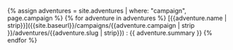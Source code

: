 {% assign adventures = site.adventures | where: "campaign", page.campaign %}
{% for adventure in adventures %}
[{{adventure.name | strip}}]({{site.baseurl}}/campaigns/{{adventure.campaign | strip }}/adventures/{{adventure.slug | strip}})
: {{ adventure.summary }}
{% endfor %}
